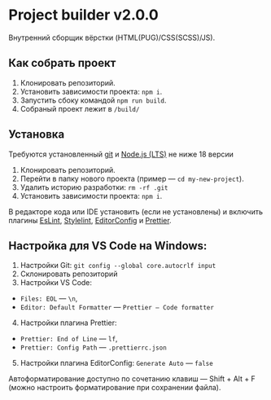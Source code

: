 # Project builder v2.0.0
Внутренний сборщик вёрстки (HTML(PUG)/CSS(SCSS)/JS).

## Как собрать проект

1. Клонировать репозиторий.
2. Установить зависимости проекта: `npm i`.
3. Запустить сбоку командой `npm run build`.
4. Собраный проект лежит в `/build/`

## Установка

Требуются установленный [git](https://git-scm.com/) и [Node.js (LTS)](https://nodejs.org/en/) не ниже 18 версии

1. Клонировать репозиторий.
2. Перейти в папку нового проекта (пример — `cd my-new-project`).
3. Удалить историю разработки: `rm -rf .git`
4. Установить зависимости проекта: `npm i`.

В редакторе кода или IDE установить (если не установлены) и включить плагины [EsLint](https://eslint.org/), [Stylelint](https://stylelint.io/), [EditorConfig](https://editorconfig.org/) и [Prettier](https://prettier.io/).

## Настройка для VS Code на Windows:

1. Настройки Git: `git config --global core.autocrlf input`
2. Склонировать репозиторий
3. Настройки VS Code:
- `Files: EOL` — `\n`,
- `Editor: Default Formatter` — `Prettier — Code formatter`
4. Настройки плагина Prettier:
- `Prettier: End of Line` — `lf`,
- `Prettier: Config Path` — `.prettierrc.json`
5. Настройки плагина EditorConfig: `Generate Auto` — `false`

Автоформатирование доступно по сочетанию клавиш — Shift + Alt + F (можно настроить форматирование при сохранении файла).
